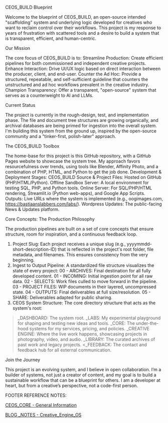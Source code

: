 CEOS_BUILD Blueprint

Welcome to the blueprint of CEOS_BUILD, an open-source intended "scaffolding" system and underlying logic developed for creatives who want to reclaim control over their workflows. This project is my response to years of frustration with scattered tools and a desire to build a system that is transparent, efficient, and human-centric.

Our Mission

The core focus of CEOS_BUILD is to:
Streamline Production: Create efficient pipelines for both commissioned and independent creative projects.
Enhance Interaction: Drive UI/UX logic based on direct interaction between the producer, client, and end-user.
Counter the Ad Hoc: Provide a structured, repeatable, and self-sufficient guideline that counters the unstructured and ad hoc workflows prevalent in the creative industry.
Champion Transparency: Offer a transparent, "open-source" system that serves as a counterweight to AI and LLMs.

Current Status

The project is currently in the rough-design, test, and implementation phase. The file and document tree structures are growing organically, and archival databases are being primed for ingestion into the overall system. I'm building this system from the ground up, inspired by the open-source community and a "tinker-first, polish-later" approach.

The CEOS_BUILD Toolbox

The home-base for this project is this GitHub repository, with a GitHub Pages website to showcase the system tree. My approach favors resourcefulness over trends, using tools like Blender, Affinity Photo, and a combination of PHP, HTML, and Python to get the job done.
Development & Deployment Stages:
CEOS_BUILD Source & Project Files: Hosted on GitHub (PHP/HTML/Python).
Offline Sandbox Server: A local environment for testing SQL, PHP, and Python tools.
Online Server: For SQL/PHP/HTML rendering, Streamlit.io (Python web-apps), and Google App Scripts.
Outputs: Live URLs where the system is implemented (e.g., oogimages.com, https://bastiaanslabbers.com/labs/).
Wordpress Updates: The public-facing News & Updates platform.

Core Concepts: The Production Philosophy

The production pipelines are built on a set of core concepts that ensure structure, room for inspiration, and a continuous feedback loop.
1. Project Slug: Each project receives a unique slug (e.g., yyyymmdd-short-description-ID) that is reflected in the project's root folder, file metadata, and filenames. This ensures consistency from the very beginning.
2. Ingest to Output Pipeline: A standardized file structure visualizes the state of every project:
00 - ARCHIVES: Final destination for all fully developed content.
01 - INCOMING: Initial ingestion point for all raw data.
02 - SELECTS: Work files culled to move forward in the pipeline.
03 - PROJECT FILES: WIP documents in their layered, uncompressed state.
04 - OUTPUTS: Final deliverables at full size/resolution.
05 - SHARE: Deliverables adapted for public sharing.
3. CEOS System Structure: The core directory structure that acts as the system's root:
>_DASHBOARD: The system root.
>_LABS: My experimental playground for shaping and testing new ideas and tools.
>_CORE: The under-the-hood systems for my services, pricing, and policies.
>_CREATIVE ENGINE: Where the live work happens, showcasing projects in photography, video, and audio.
>_LIBRARY: The curated archives of past work and legacy projects.
<_FEEDBACK: The contact and feedback hub for all external communication.

Join the Journey

This project is an evolving system, and I believe in open collaboration. I’m a builder of systems, not just a creator of content, and my goal is to build a sustainable workflow that can be a blueprint for others. I am a developer at heart, but from a creative’s perspective, not a code-first person.

FOOTER REFERENCE NOTES:

<a href="https://github.com/CreativeEngineOS/CEOS_BUILD/blob/main/%23CEOS_CORE%20-%20General%20Information.pdf">CEOS_CORE - General Information</a>

<a href="https://github.com/CreativeEngineOS/CEOS_BUILD/commit/176842a820921b2a2bc3582afaf62f50e1056792">BLOG _NOTES - Creative_Engine_OS</a>
